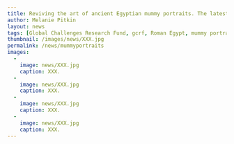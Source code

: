```yaml
---
title: Reviving the art of ancient Egyptian mummy portraits. The latest project for the Fitzwilliam Egyptian Coffins team.
author: Melanie Pitkin
layout: news
tags: [Global Challenges Research Fund, gcrf, Roman Egypt, mummy portraits, Faiyum portraits, Fayum portraits]
thumbnail: /images/news/XXX.jpg
permalink: /news/mummyportraits
images:
  -
    image: news/XXX.jpg
    caption: XXX.
  -
    image: news/XXX.jpg
    caption: XXX.
  -
    image: news/XXX.jpg
    caption: XXX.
  -
    image: news/XXX.jpg
    caption: XXX.
---
```

